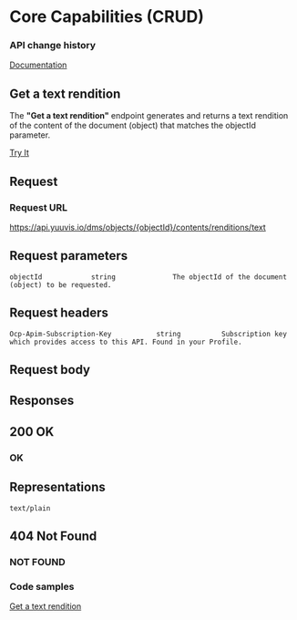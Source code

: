 # Core Capabilities (CRUD)

### API change history

[Documentation](https://yuuvis.io/how-to)


## Get a text rendition

The **"Get a text rendition"** endpoint generates and returns a text rendition of the content of the document (object) that matches the objectId parameter.

[Try It](https://yuuvis.io/docs/services/yuuvis-dms-core/operations/get-dms-objects-objectid-contents-renditions-text/console)

## Request

### Request URL

https://api.yuuvis.io/dms/objects/{objectId}/contents/renditions/text

## Request parameters

```
objectId            string              The objectId of the document (object) to be requested.
```

## Request headers

```
Ocp-Apim-Subscription-Key           string          Subscription key which provides access to this API. Found in your Profile.

```

## Request body

## Responses

## 200 OK

### OK

## Representations

`text/plain`

## 404 Not Found

### NOT FOUND

### Code samples

[Get a text rendition](./Get-Rendition-Text.java)